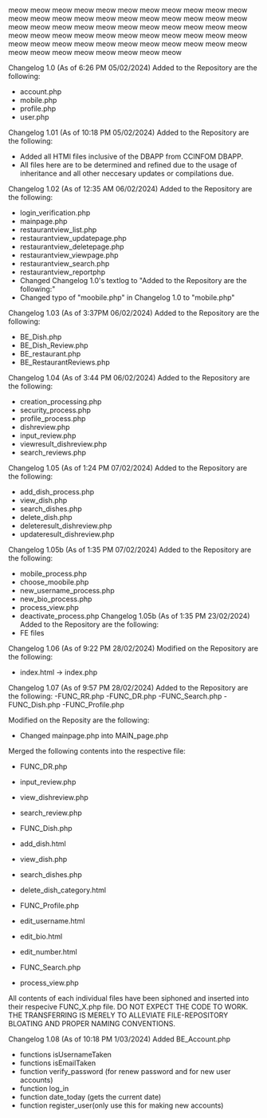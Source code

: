 meow meow meow meow meow meow meow meow meow meow meow meow meow 
meow meow meow meow meow meow meow meow meow meow meow meow meow 
meow meow meow meow meow meow meow meow meow meow meow meow meow 
meow meow meow meow meow meow meow meow meow meow meow meow meow 
meow meow meow meow meow meow meow meow meow meow meow

Changelog 1.0 (As of 6:26 PM 05/02/2024)
Added to the Repository are the following:
- account.php
- mobile.php
- profile.php
- user.php

Changelog 1.01 (As of 10:18 PM 05/02/2024) 
Added to the Repository are the following:
- Added all HTMl files inclusive of the DBAPP from CCINFOM DBAPP.
- All files here are to be determined and refined due to the usage of inheritance and all other neccesary updates or compilations due.

Changelog 1.02 (As of 12:35 AM 06/02/2024)
Added to the Repository are the following:
- login_verification.php
- mainpage.php
- restaurantview_list.php
- restaurantview_updatepage.php
- restaurantview_deletepage.php
- restaurantview_viewpage.php
- restaurantview_search.php
- restaurantview_reportphp
- Changed Changelog 1.0's textlog to "Added to the Repository are the following:"
- Changed typo of "moobile.php" in Changelog 1.0 to "mobile.php"

Changelog 1.03 (As of 3:37PM  06/02/2024)
Added to the Repository are the following:
- BE_Dish.php
- BE_Dish_Review.php
- BE_restaurant.php
- BE_RestaurantReviews.php

Changelog 1.04 (As of 3:44 PM 06/02/2024)
Added to the Repository are the following:
- creation_processing.php
- security_process.php
- profile_process.php
- dishreview.php
- input_review.php
- viewresult_dishreview.php
- search_reviews.php

Changelog 1.05 (As of 1:24 PM 07/02/2024)
Added to the Repository are the following:
- add_dish_process.php
- view_dish.php
- search_dishes.php
- delete_dish.php
- deleteresult_dishreview.php
- updateresult_dishreview.php

Changelog 1.05b (As of 1:35 PM 07/02/2024)
Added to the Repository are the following:
- mobile_process.php
- choose_moobile.php
- new_username_process.php
- new_bio_process.php
- process_view.php
- deactivate_process.php
Changelog 1.05b (As of 1:35 PM 23/02/2024)
Added to the Repository are the following:
- FE files

Changelog 1.06 (As of 9:22 PM 28/02/2024)
Modified on the Repository are the following:
- index.html -> index.php

Changelog 1.07 (As of 9:57 PM 28/02/2024)
Added to the Repository are the following:
-FUNC_RR.php
-FUNC_DR.php
-FUNC_Search.php
-FUNC_Dish.php
-FUNC_Profile.php

Modified on the Reposity are the following:
- Changed mainpage.php into MAIN_page.php

Merged the following contents into the respective file:
- FUNC_DR.php
-   input_review.php
-   view_dishreview.php
-   search_review.php

- FUNC_Dish.php
-   add_dish.html
-   view_dish.php
-   search_dishes.php
-   delete_dish_category.html

- FUNC_Profile.php
-   edit_username.html
-   edit_bio.html
-   edit_number.html

- FUNC_Search.php
-   process_view.php
  

All contents of each individual files have been siphoned and inserted into their respecive FUNC_X.php file. DO NOT EXPECT THE CODE TO WORK. THE TRANSFERRING IS MERELY TO ALLEVIATE FILE-REPOSITORY BLOATING AND PROPER NAMING CONVENTIONS.




Changelog 1.08 (As of 10:18 PM 1/03/2024)
Added BE_Account.php
- functions isUsernameTaken
- functions isEmailTaken
- function verify_password (for renew password and for new user accounts)
- function log_in
- function date_today (gets the current date)
- function register_user(only use this for making new accounts)
